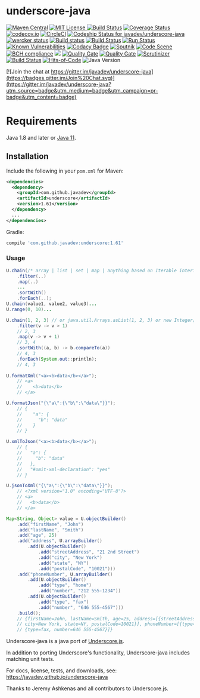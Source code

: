 underscore-java 
===============

[![Maven Central](https://img.shields.io/maven-central/v/com.github.javadev/underscore.svg)](http://search.maven.org/#search%7Cga%7C1%7Cg%3A%22com.github.javadev%22%20AND%20a%3A%22underscore%22)
[![MIT License](http://img.shields.io/badge/license-MIT-green.svg) ](https://github.com/javadev/underscore-java/blob/master/LICENSE.txt)
[![Build Status](https://secure.travis-ci.org/javadev/underscore-java.svg)](https://travis-ci.org/javadev/underscore-java)
[![Coverage Status](https://coveralls.io/repos/javadev/underscore-java/badge.svg?branch=master)](https://coveralls.io/r/javadev/underscore-java)
[![codecov.io](http://codecov.io/github/javadev/underscore-java/coverage.svg?branch=master)](http://codecov.io/github/javadev/underscore-java?branch=master)
[![CircleCI](https://circleci.com/gh/javadev/underscore-java.svg?style=svg)](https://circleci.com/gh/javadev/underscore-java)
[![Codeship Status for javadev/underscore-java](https://codeship.com/projects/c989fef0-f3ab-0132-7ca5-16cf317d1634/status?branch=master)](https://codeship.com/projects/85467)
[![wercker status](https://app.wercker.com/status/d1130226089a5bd54d205e1901cbef3b/s "wercker status")](https://app.wercker.com/project/bykey/d1130226089a5bd54d205e1901cbef3b)
[![Build status](https://ci.appveyor.com/api/projects/status/tx7icv3i08qowv6r?svg=true)](https://ci.appveyor.com/project/javadev/underscore-java)
[![Build Status](https://semaphoreci.com/api/v1/projects/2fc09de1-52a9-4f88-8023-9da1223e64f6/532523/shields_badge.svg)](https://semaphoreci.com/javadev/underscore-java)
[![Run Status](https://api.shippable.com/projects/55def20f1895ca44741030a2/badge?branch=master)](https://app.shippable.com/projects/55def20f1895ca44741030a2)
[![Known Vulnerabilities](https://snyk.io/test/github/javadev/underscore-java/badge.svg?targetFile=pom.xml)](https://snyk.io/test/github/javadev/underscore-java?targetFile=pom.xml)
[![Codacy Badge](https://api.codacy.com/project/badge/Grade/6e30751dc17c452f8524ae7eff474ce1)](https://www.codacy.com/app/javadev75/underscore-java?utm_source=github.com&amp;utm_medium=referral&amp;utm_content=javadev/underscore-java&amp;utm_campaign=Badge_Grade)
[![Sputnik](https://sputnik.ci/conf/badge)](https://sputnik.ci/app#/builds/javadev/underscore-java)
[![Code Scene](https://img.shields.io/badge/codescene-analyzed-brightgreen.svg)](https://codescene.io/projects/1173/jobs/latest-successful/results)
[![BCH compliance](https://bettercodehub.com/edge/badge/javadev/underscore-java?branch=master)](https://bettercodehub.com/)
[![](http://javadoc-badge.appspot.com/com.github.javadev/underscore.svg?label=JavaDocs)](http://www.javadoc.io/doc/com.github.javadev/underscore/)
[![Quality Gate](https://sonarcloud.io/api/project_badges/measure?project=javadev_underscore-java&metric=alert_status)](https://sonarcloud.io/dashboard/index/javadev_underscore-java)
[![Quality Gate](https://sonarcloud.io/api/project_badges/measure?project=javadev_underscore-java&metric=sqale_rating)](https://sonarcloud.io/dashboard/index/javadev_underscore-java)
[![Scrutinizer](https://img.shields.io/scrutinizer/g/javadev/underscore-java.svg)](https://scrutinizer-ci.com/g/javadev/underscore-java/)
[![Build Status](https://dev.azure.com/javadevazure/underscore-java/_apis/build/status/javadev.underscore-java)](https://dev.azure.com/javadevazure/underscore-java/_build/latest?definitionId=1)
[![Hits-of-Code](https://hitsofcode.com/github/javadev/underscore-java)](https://hitsofcode.com/view/github/javadev/underscore-java)
![Java Version](https://img.shields.io/badge/java-%3E%3D%201.8-success)

[![Join the chat at https://gitter.im/javadev/underscore-java](https://badges.gitter.im/Join%20Chat.svg)](https://gitter.im/javadev/underscore-java?utm_source=badge&utm_medium=badge&utm_campaign=pr-badge&utm_content=badge)

Requirements
============

Java 1.8 and later or [Java 11](https://github.com/javadev/underscore-java11).


## Installation

Include the following in your `pom.xml` for Maven:

```xml
<dependencies>
  <dependency>
    <groupId>com.github.javadev</groupId>
    <artifactId>underscore</artifactId>
    <version>1.61</version>
  </dependency>
  ...
</dependencies>
```

Gradle:

```groovy
compile 'com.github.javadev:underscore:1.61'
```

### Usage

```java
U.chain(/* array | list | set | map | anything based on Iterable interface */)
    .filter(..)
    .map(..)
    ...
    .sortWith()
    .forEach(..);
U.chain(value1, value2, value3)...
U.range(0, 10)...

U.chain(1, 2, 3) // or java.util.Arrays.asList(1, 2, 3) or new Integer[] {1, 2, 3}
    .filter(v -> v > 1)
    // 2, 3
    .map(v -> v + 1)
    // 3, 4
    .sortWith((a, b) -> b.compareTo(a))
    // 4, 3
    .forEach(System.out::println);
    // 4, 3
    
U.formatXml("<a><b>data</b></a>");
    // <a>
    //    <b>data</b>
    // </a>

U.formatJson("{\"a\":{\"b\":\"data\"}}");
    // {
    //    "a": {
    //      "b": "data"
    //    }
    // }

U.xmlToJson("<a><b>data</b></a>");
    // {
    //   "a": {
    //     "b": "data"
    //   },
    //   "#omit-xml-declaration": "yes"
    // }

U.jsonToXml("{\"a\":{\"b\":\"data\"}}");
    // <?xml version="1.0" encoding="UTF-8"?>
    // <a>
    //   <b>data</b>
    // </a>

Map<String, Object> value = U.objectBuilder()
    .add("firstName", "John")
    .add("lastName", "Smith")
    .add("age", 25)
    .add("address", U.arrayBuilder()
        .add(U.objectBuilder()
            .add("streetAddress", "21 2nd Street")
            .add("city", "New York")
            .add("state", "NY")
            .add("postalCode", "10021")))
    .add("phoneNumber", U.arrayBuilder()
        .add(U.objectBuilder()
            .add("type", "home")
            .add("number", "212 555-1234"))
        .add(U.objectBuilder()
            .add("type", "fax")
            .add("number", "646 555-4567")))
    .build();
    // {firstName=John, lastName=Smith, age=25, address=[{streetAddress=21 2nd Street,
    // city=New York, state=NY, postalCode=10021}], phoneNumber=[{type=home, number=212 555-1234},
    // {type=fax, number=646 555-4567}]}
```

Underscore-java is a java port of [Underscore.js](http://underscorejs.org/).

In addition to porting Underscore's functionality, Underscore-java includes matching unit tests.

For docs, license, tests, and downloads, see:
https://javadev.github.io/underscore-java

Thanks to Jeremy Ashkenas and all contributors to Underscore.js.
